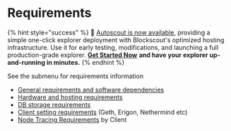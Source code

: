 # Requirements

{% hint style="success" %}
🚗  [Autoscout is now available](../../using-blockscout/autoscout.md), providing a simple one-click explorer deployment with Blockscout's optimized hosting infrastructure. Use it for early testing, modifications, and launching a full production-grade explorer. [**Get Started Now**](../../using-blockscout/autoscout.md) **and have your explorer up-and-running in minutes.**
{% endhint %}

See the submenu for requirements information

* [General requirements and software dependencies](requirements.md)
* [Hardware and hosting requirements](resource-requirements.md)
* [DB storage requirements](database-storage-requirements.md)
* [Client setting requirements](client-settings.md) (Geth, Erigon, Nethermind etc)
* [Node Tracing Requirements](node-tracing-json-rpc-requirements.md) by Client
